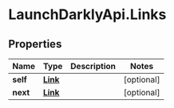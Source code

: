 # LaunchDarklyApi.Links

## Properties
Name | Type | Description | Notes
------------ | ------------- | ------------- | -------------
**self** | [**Link**](Link.md) |  | [optional] 
**next** | [**Link**](Link.md) |  | [optional] 


